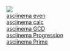 <a href="https://codeclimate.com/github/yakovishin/java-project-61/maintainability"><img src="https://api.codeclimate.com/v1/badges/c7753809b682b93113b9/maintainability" /></a> 
<br>
<a href="https://asciinema.org/a/ZIlZ4KznLKrEblZ4NXBK3eE5M"> asciinema even</a>
<br>
<a href="https://asciinema.org/a/ArMemzgQkLGLnLwW5AVMlPKeO"> asciinema calc</a>
<br>
<a href="https://asciinema.org/a/gBov484MYKwnvRMu3JmJL0QCW"> asciinema GCD</a>
<br>
<a href="https://asciinema.org/a/NNak8Z8IYaqiYT6yUmLmmiNyY"> asciinema Progression</a>
<br>
<a href="https://asciinema.org/a/46vJr8Hqrt1aTaIzfnQcvBvQP"> asciinema Prime</a>
